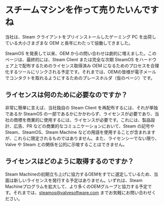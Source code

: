 # スチームマシンを作って売りたいんですね

当社は、Steam クライアントをプリインストールしたゲーミング PC を出荷している大小さまざまな OEM と長年にわたって協働してきました。

SteamOS を発表して以来、OEM からの問い合わせは劇的に増えました。このページは、最終的には、Steam Client または完全な次期 SteamOS をハードウェア上で配布するためのライセンス取得済み OEM になるためのプロセスを合理化するツールにリンクされる予定です。それまでは、OEMの皆様が電子メールでコンタクトを取れるようにするためのプレースホルダ（仮のページ）です。

## ライセンスは何のために必要なのですか？

非常に簡単に言えば、当社独自の Steam Client を再配布するには、それが単独であるか SteamOS の一部であるかにかかわらず、ライセンスが必要であり、当社の商標を商業的に使用するには、ライセンスが必要です。これには、製品設計、広告、PR などの商業的なコミュニケーションにおいて、Steam の記号や Steam、SteamOS、Steam Machine などの用語を使用することが含まれますが、これらに限定されるものではありません。また、ライセンシーでない限り、Valve や Steam との関係を公的に示唆することはできません。

## ライセンスはどのように取得するのですか？

Steam Machineの初期立ち上げに協力するOEMをすでに選定しているため、当面は新しいライセンスを発行する予定はありません。いずれは、Steam Machineプログラムを拡大して、より多くのOEMグループと協力する予定です。それまでは、steamos@valvesoftware.com までお気軽にお問い合わせください。